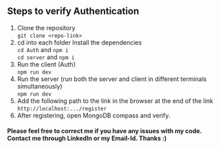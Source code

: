 
## Steps to verify Authentication

1. Clone the repository<br>
`git clone <repo-link>`
2. cd into each folder Install the dependencies<br>
`cd Auth` and `npm i`<br>
`cd server` and `npm i`
3. Run the client (Auth)<br>
`npm run dev`<br>
4. Run the server (run both the server and client in different terminals simultaneously)<br>
`npm run dev`<br>
5. Add the following path to the link in the browser at the end of the link<br>
`http://localhost:.../register`<br>
6. After registering, open MongoDB compass and verify.

#### Please feel free to correct me if you have any issues with my code. Contact me through LinkedIn or my Email-Id. Thanks :)

